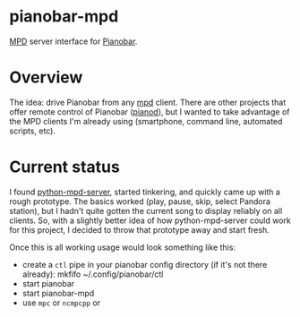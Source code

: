 # pianobar-mpd
[MPD](http://musicpd.org) server interface for [Pianobar](https://github.com/PromyLOPh/pianobar).

Overview
========

The idea: drive Pianobar from any [mpd](http://musicpd.org) client. There are other projects
that offer remote control of Pianobar ([pianod](http://deviousfish.com/pianod/)), but I wanted
to take advantage of the MPD clients I'm already using (smartphone, command line, automated scripts, etc).


Current status
==============

I found [python-mpd-server](http://pympdserver.tuxfamily.org/), started tinkering, and quickly came up 
with a rough prototype. The basics worked (play, pause, skip, select Pandora station), but I hadn't
quite gotten the current song to display reliably on all clients. So, with a slightly better idea of 
how python-mpd-server could work for this project, I decided to throw that prototype away and start fresh.

Once this is all working usage would look something like this:

* create a `ctl` pipe in your pianobar config directory (if it's not there already):
    mkfifo ~/.config/pianobar/ctl
* start pianobar
* start pianobar-mpd
* use `mpc` or `ncmpcpp` or 
